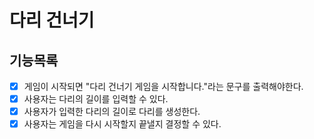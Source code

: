 # 다리 건너기

## 기능목록

- [x] 게임이 시작되면 "다리 건너기 게임을 시작합니다."라는 문구를 출력해야한다.
- [x] 사용자는 다리의 길이를 입력할 수 있다.
- [x] 사용자가 입력한 다리의 길이로 다리를 생성한다.
- [x] 사용자는 게임을 다시 시작할지 끝낼지 결정할 수 있다.
